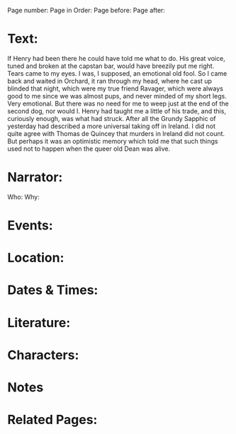 Page number:
Page in Order:
Page before:
Page after:

# Text:
If Henry had been there he could have told me what to do. His great voice, tuned and broken at the capstan bar, would have breezily put me right. Tears came to my eyes. I was, I supposed, an emotional old fool. So I came back and waited in Orchard, it ran through my head, where he cast up blinded that night, which were my true friend Ravager, which were always good to me since we was almost pups, and never minded of my short legs. Very emotional. But there was no need for me to weep just at the end of the second dog, nor would I. Henry had taught me a little of his trade, and this, curiously enough, was what had struck. After all the Grundy Sapphic of yesterday had described a more universal taking off in Ireland. I did not quite agree with Thomas de Quincey that murders in Ireland did not count. But perhaps it was an optimistic memory which told me that such things used not to happen when the queer old Dean was alive.



# Narrator:
Who:
Why:

# Events:

# Location:

# Dates & Times:

# Literature:

# Characters:

# Notes

# Related Pages:
